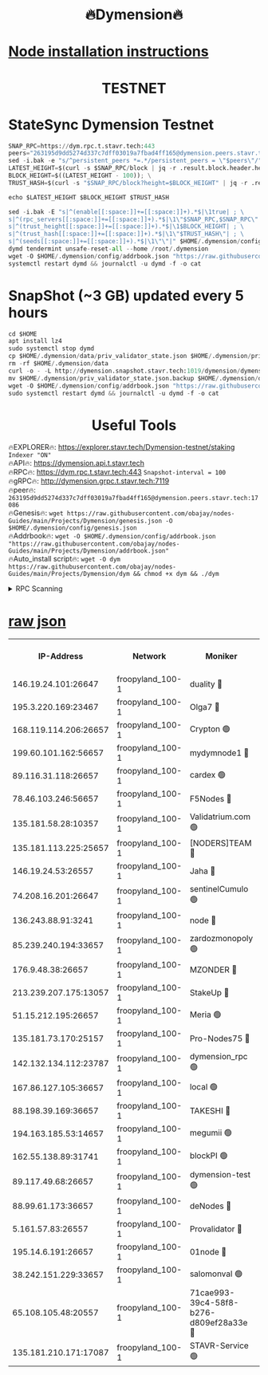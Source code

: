 <h1 align="center"> 🔥Dymension🔥</h1>

[Node installation instructions](https://github.com/obajay/nodes-Guides/tree/main/Projects/Dymension)
=

<h1 align="center"> TESTNET</h1>

# StateSync Dymension Testnet
```python
SNAP_RPC=https://dym.rpc.t.stavr.tech:443
peers="263195d9dd5274d337c7dff03019a7fbad4ff165@dymension.peers.stavr.tech:17086"
sed -i.bak -e "s/^persistent_peers *=.*/persistent_peers = \"$peers\"/" $HOME/.dymension/config/config.toml
LATEST_HEIGHT=$(curl -s $SNAP_RPC/block | jq -r .result.block.header.height); \
BLOCK_HEIGHT=$((LATEST_HEIGHT - 100)); \
TRUST_HASH=$(curl -s "$SNAP_RPC/block?height=$BLOCK_HEIGHT" | jq -r .result.block_id.hash)

echo $LATEST_HEIGHT $BLOCK_HEIGHT $TRUST_HASH

sed -i.bak -E "s|^(enable[[:space:]]+=[[:space:]]+).*$|\1true| ; \
s|^(rpc_servers[[:space:]]+=[[:space:]]+).*$|\1\"$SNAP_RPC,$SNAP_RPC\"| ; \
s|^(trust_height[[:space:]]+=[[:space:]]+).*$|\1$BLOCK_HEIGHT| ; \
s|^(trust_hash[[:space:]]+=[[:space:]]+).*$|\1\"$TRUST_HASH\"| ; \
s|^(seeds[[:space:]]+=[[:space:]]+).*$|\1\"\"|" $HOME/.dymension/config/config.toml
dymd tendermint unsafe-reset-all --home /root/.dymension
wget -O $HOME/.dymension/config/addrbook.json "https://raw.githubusercontent.com/obajay/nodes-Guides/main/Projects/Dymension/addrbook.json"
systemctl restart dymd && journalctl -u dymd -f -o cat

```
# SnapShot (~3 GB) updated every 5 hours
```python
cd $HOME
apt install lz4
sudo systemctl stop dymd
cp $HOME/.dymension/data/priv_validator_state.json $HOME/.dymension/priv_validator_state.json.backup
rm -rf $HOME/.dymension/data
curl -o - -L http://dymension.snapshot.stavr.tech:1019/dymension/dymension-snap.tar.lz4 | lz4 -c -d - | tar -x -C $HOME/.dymension --strip-components 2
mv $HOME/.dymension/priv_validator_state.json.backup $HOME/.dymension/data/priv_validator_state.json
wget -O $HOME/.dymension/config/addrbook.json "https://raw.githubusercontent.com/obajay/nodes-Guides/main/Projects/Dymension/addrbook.json"
sudo systemctl restart dymd && journalctl -u dymd -f -o cat
```

 <h1 align="center"> Useful Tools</h1>

🔥EXPLORER🔥:     https://explorer.stavr.tech/Dymension-testnet/staking        `Indexer "ON"` \
🔥API🔥:          https://dymension.api.t.stavr.tech \
🔥RPC🔥:          https://dym.rpc.t.stavr.tech:443                  `Snapshot-interval = 100` \
🔥gRPC🔥:         http://dymension.grpc.t.stavr.tech:7119 \
🔥peer🔥:         `263195d9dd5274d337c7dff03019a7fbad4ff165@dymension.peers.stavr.tech:17086` \
🔥Genesis🔥:     ```wget https://raw.githubusercontent.com/obajay/nodes-Guides/main/Projects/Dymension/genesis.json -O $HOME/.dymension/config/genesis.json``` \
🔥Addrbook🔥:    ```wget -O $HOME/.dymension/config/addrbook.json "https://raw.githubusercontent.com/obajay/nodes-Guides/main/Projects/Dymension/addrbook.json"``` \
🔥Auto_install script🔥: ```wget -O dym https://raw.githubusercontent.com/obajay/nodes-Guides/main/Projects/Dymension/dym && chmod +x dym && ./dym```

<details>
<summary>RPC Scanning</summary>

<h2 align="center"> We scan nodes in real time every 4 hours. And we provide the final result of RPC endpoints.
We cannot influence the operation of these nodes in any way. </h2>


```python
If Voting Power is higher than 0 --> then the Node is a validator of the network and may be subject to attack and be a potential threat to the chain.
```
```python
We marked such validators with a red symbol
```

</details>

[raw json](https://rpc-check.dymt.stavr.tech/dymt/rpc-dymt-result.json)
=


<table><tr><th>IP-Address</th><th>Network</th><th>Moniker</th><th>Latest Block Height</th><th>Earliest Block Height</th><th>Catching Up</th><th>Tx Index</th><th>Voting Power</th><th>Scan Time</th></tr><tr><td>146.19.24.101:26647</td><td>froopyland_100-1</td><td>duality 🔴</td><td>1584788</td><td>1</td><td>False</td><td>on</td><td>1</td><td>2023-12-06T23:05:08.597177828UTC</td></tr><tr><td>195.3.220.169:23467</td><td>froopyland_100-1</td><td>Olga7 🔴</td><td>1584791</td><td>1</td><td>False</td><td>on</td><td>1</td><td>2023-12-06T23:05:25.634398776UTC</td></tr><tr><td>168.119.114.206:26657</td><td>froopyland_100-1</td><td>Crypton 🟢</td><td>1584792</td><td>1</td><td>False</td><td>off</td><td>0</td><td>2023-12-06T23:05:31.606652233UTC</td></tr><tr><td>199.60.101.162:56657</td><td>froopyland_100-1</td><td>mydymnode1 🔴</td><td>1584785</td><td>106001</td><td>False</td><td>off</td><td>1</td><td>2023-12-06T23:04:52.768485589UTC</td></tr><tr><td>89.116.31.118:26657</td><td>froopyland_100-1</td><td>cardex 🟢</td><td>1584787</td><td>293001</td><td>False</td><td>on</td><td>0</td><td>2023-12-06T23:05:01.345938479UTC</td></tr><tr><td>78.46.103.246:56657</td><td>froopyland_100-1</td><td>F5Nodes 🔴</td><td>1584785</td><td>407001</td><td>False</td><td>off</td><td>1</td><td>2023-12-06T23:04:48.745924953UTC</td></tr><tr><td>135.181.58.28:10357</td><td>froopyland_100-1</td><td>Validatrium.com 🟢</td><td>1584789</td><td>591001</td><td>False</td><td>on</td><td>0</td><td>2023-12-06T23:05:15.466565546UTC</td></tr><tr><td>135.181.113.225:25657</td><td>froopyland_100-1</td><td>[NODERS]TEAM 🔴</td><td>1584789</td><td>737456</td><td>False</td><td>on</td><td>1</td><td>2023-12-06T23:05:15.830502276UTC</td></tr><tr><td>146.19.24.53:26557</td><td>froopyland_100-1</td><td>Jaha 🔴</td><td>1584790</td><td>737456</td><td>False</td><td>off</td><td>1</td><td>2023-12-06T23:05:18.288150324UTC</td></tr><tr><td>74.208.16.201:26647</td><td>froopyland_100-1</td><td>sentinelCumulo 🟢</td><td>1584783</td><td>820001</td><td>False</td><td>on</td><td>0</td><td>2023-12-06T23:04:37.586341978UTC</td></tr><tr><td>136.243.88.91:3241</td><td>froopyland_100-1</td><td>node 🔴</td><td>1584790</td><td>922548</td><td>False</td><td>on</td><td>1</td><td>2023-12-06T23:05:18.610797485UTC</td></tr><tr><td>85.239.240.194:33657</td><td>froopyland_100-1</td><td>zardozmonopoly 🟢</td><td>1584793</td><td>935165</td><td>False</td><td>off</td><td>0</td><td>2023-12-06T23:05:39.175300026UTC</td></tr><tr><td>176.9.48.38:26657</td><td>froopyland_100-1</td><td>MZONDER 🔴</td><td>1584791</td><td>1006001</td><td>False</td><td>on</td><td>1</td><td>2023-12-06T23:05:25.171116875UTC</td></tr><tr><td>213.239.207.175:13057</td><td>froopyland_100-1</td><td>StakeUp 🔴</td><td>1584792</td><td>1150548</td><td>False</td><td>off</td><td>1</td><td>2023-12-06T23:05:34.344881809UTC</td></tr><tr><td>51.15.212.195:26657</td><td>froopyland_100-1</td><td>Meria 🟢</td><td>1584782</td><td>1238063</td><td>False</td><td>on</td><td>0</td><td>2023-12-06T23:04:34.073839958UTC</td></tr><tr><td>135.181.73.170:25157</td><td>froopyland_100-1</td><td>Pro-Nodes75 🔴</td><td>1584785</td><td>1284785</td><td>False</td><td>on</td><td>1</td><td>2023-12-06T23:04:49.987864800UTC</td></tr><tr><td>142.132.134.112:23787</td><td>froopyland_100-1</td><td>dymension_rpc 🟢</td><td>1584788</td><td>1284788</td><td>False</td><td>on</td><td>0</td><td>2023-12-06T23:05:05.797834569UTC</td></tr><tr><td>167.86.127.105:36657</td><td>froopyland_100-1</td><td>local 🟢</td><td>1584791</td><td>1318001</td><td>False</td><td>off</td><td>0</td><td>2023-12-06T23:05:28.528416627UTC</td></tr><tr><td>88.198.39.169:36657</td><td>froopyland_100-1</td><td>TAKESHI 🔴</td><td>1584783</td><td>1330001</td><td>False</td><td>on</td><td>1</td><td>2023-12-06T23:04:37.872279462UTC</td></tr><tr><td>194.163.185.53:14657</td><td>froopyland_100-1</td><td>megumii 🟢</td><td>1584785</td><td>1390788</td><td>False</td><td>on</td><td>0</td><td>2023-12-06T23:04:49.546293010UTC</td></tr><tr><td>162.55.138.89:31741</td><td>froopyland_100-1</td><td>blockPI 🟢</td><td>1584792</td><td>1435053</td><td>False</td><td>on</td><td>0</td><td>2023-12-06T23:05:30.965827653UTC</td></tr><tr><td>89.117.49.68:26657</td><td>froopyland_100-1</td><td>dymension-test 🟢</td><td>1584792</td><td>1473622</td><td>False</td><td>on</td><td>0</td><td>2023-12-06T23:05:32.001509640UTC</td></tr><tr><td>88.99.61.173:36657</td><td>froopyland_100-1</td><td>deNodes 🔴</td><td>1584789</td><td>1501386</td><td>False</td><td>off</td><td>1</td><td>2023-12-06T23:05:15.097506788UTC</td></tr><tr><td>5.161.57.83:26557</td><td>froopyland_100-1</td><td>Provalidator 🔴</td><td>1584782</td><td>1503071</td><td>False</td><td>on</td><td>1</td><td>2023-12-06T23:04:34.757716233UTC</td></tr><tr><td>195.14.6.191:26657</td><td>froopyland_100-1</td><td>01node 🔴</td><td>1584792</td><td>1561776</td><td>False</td><td>on</td><td>1</td><td>2023-12-06T23:05:31.353987191UTC</td></tr><tr><td>38.242.151.229:33657</td><td>froopyland_100-1</td><td>salomonval 🟢</td><td>1584791</td><td>1569001</td><td>False</td><td>off</td><td>0</td><td>2023-12-06T23:05:26.080573441UTC</td></tr><tr><td>65.108.105.48:20557</td><td>froopyland_100-1</td><td>71cae993-39c4-58f8-b276-d809ef28a33e 🔴</td><td>1584788</td><td>1580001</td><td>False</td><td>on</td><td>1</td><td>2023-12-06T23:05:06.193512376UTC</td></tr><tr><td>135.181.210.171:17087</td><td>froopyland_100-1</td><td>STAVR-Service 🟢</td><td>1584783</td><td>1582110</td><td>False</td><td>on</td><td>0</td><td>2023-12-06T23:04:42.350890355UTC</td></tr></table>

